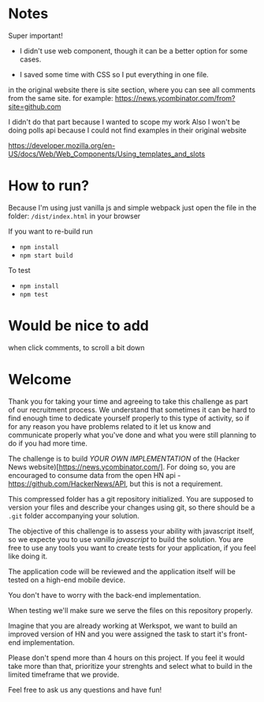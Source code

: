 # Notes

Super important!
 - I didn't use web component, though it can be a better option for some cases.

 - I saved some time with CSS so I put everything in one file.
 


in the original website there is site section, where you can see all comments from the same site.
for example: https://news.ycombinator.com/from?site=github.com


I didn't do that part because I wanted to scope my work
Also I won't be doing polls api because I could not find examples in their original website


https://developer.mozilla.org/en-US/docs/Web/Web_Components/Using_templates_and_slots 



# How to run?

Because I'm using just vanilla js and simple webpack
just open the file in the folder:
`/dist/index.html`
in your browser

If you want to re-build run 
- `npm install`
- `npm start build`

To test

- `npm install`
- `npm test`

# Would be nice to add
when click comments, to scroll a bit down


# Welcome

Thank you for taking your time and agreeing to take this challenge as part of our recruitment process. We understand that sometimes it can be hard to find enough time to dedicate yourself properly to this type of activity, so if for any reason you have problems related to it let us know and communicate properly what you've done and what you were still planning to do if you had more time. 

The challenge is to build _YOUR OWN IMPLEMENTATION_ of the (Hacker News website)[https://news.ycombinator.com/]. For doing so, you are encouraged to consume data from the open HN api - https://github.com/HackerNews/API, but this is not a requirement. 

This compressed folder has a git repository initialized. You are supposed to version your files and describe your changes using git, so there should be a `.git` folder accompanying your solution. 

The objective of this challenge is to assess your ability with javascript itself, so we expecte you to use _vanilla javascript_ to build the solution. You are free to use any tools you want to create tests for your application, if you feel like doing it. 

The application code will be reviewed and the application itself will be tested on a high-end mobile device.

You don't have to worry with the back-end implementation. 

When testing we'll make sure we serve the files on this repository properly. 

Imagine that you are already working at Werkspot, we want to build an improved version of HN and you were assigned the task to start it's front-end implementation.

Please don't spend more than 4 hours on this project. If you feel it would take more than that, prioritize your strenghts and select what to build in the limited timeframe that we provide.

Feel free to ask us any questions and have fun!


